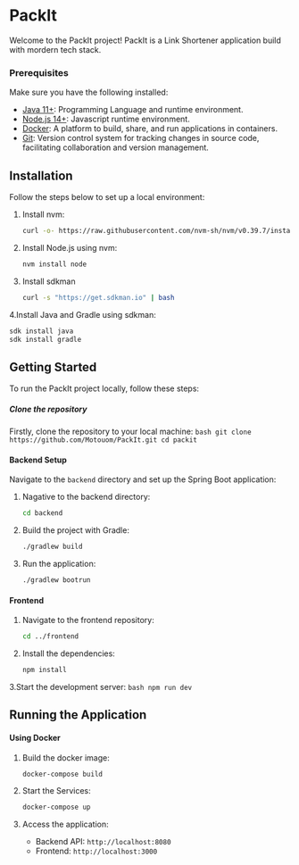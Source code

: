 # PackIt
Welcome to the PackIt project! PackIt is a Link Shortener application build with mordern tech stack.


### Prerequisites
Make sure you have the following installed:
- [Java 11+](https://adoptopenjdk.net/): Programming Language and runtime environment.
- [Node.js 14+](https://nodejs.org/): Javascript runtime environment.
- [Docker](https://www.docker.com/): A platform to build, share, and run applications in containers.
- [Git](https://git.scm.com/): Version control system for tracking changes in source code, facilitating collaboration and version management.


## Installation
Follow the steps below to set up a local environment:

1. Install nvm:
    ```bash
    curl -o- https://raw.githubusercontent.com/nvm-sh/nvm/v0.39.7/install.sh | bash
    ```

2. Install Node.js using nvm:
    ```bash
    nvm install node
    ```
3. Install sdkman
    ```bash
    curl -s "https://get.sdkman.io" | bash
    ```

4.Install Java and Gradle using sdkman:
   ```bash
   sdk install java
   sdk install gradle
   ```

## Getting Started
To run the PackIt project locally, follow these steps:

##### Clone the repository
Firstly, clone the repository to your local machine:
    ```bash
    git clone https://github.com/Motouom/PackIt.git
    cd packit
    ```

#### Backend Setup
Navigate to the `backend` directory and set up the Spring Boot application: 

1. Nagative to the backend directory:
    ```bash
    cd backend
    ```
    
2. Build the project with Gradle:
    ```bash
    ./gradlew build
    ```

3. Run the application:
    ```bash
    ./gradlew bootrun

#### Frontend 
1. Navigate to the frontend repository:
    ```bash
    cd ../frontend
    ```

2. Install the dependencies:
    ```bash
    npm install
    ```

3.Start the development server:
    ```bash
    npm run dev
    ```

## Running the Application

#### Using Docker
1. Build the docker image:
    ```bash
    docker-compose build
    ```

2. Start the Services:
    ```bash
    docker-compose up
    ```

3. Access the application:
    - Backend API: `http://localhost:8080`
    - Frontend: `http://localhost:3000`